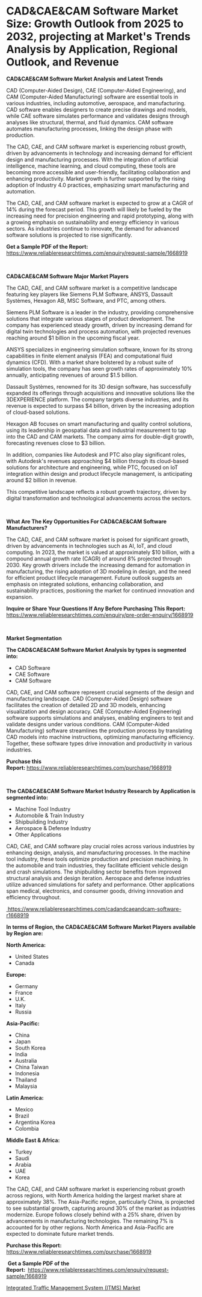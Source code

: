 <p><h1>CAD&CAE&CAM Software Market Size: Growth Outlook from 2025 to 2032, projecting at Market's Trends Analysis by Application, Regional Outlook, and Revenue</h1></p><p><strong>CAD&CAE&CAM Software Market Analysis and Latest Trends</strong></p>
<p><p>CAD (Computer-Aided Design), CAE (Computer-Aided Engineering), and CAM (Computer-Aided Manufacturing) software are essential tools in various industries, including automotive, aerospace, and manufacturing. CAD software enables designers to create precise drawings and models, while CAE software simulates performance and validates designs through analyses like structural, thermal, and fluid dynamics. CAM software automates manufacturing processes, linking the design phase with production.</p><p>The CAD, CAE, and CAM software market is experiencing robust growth, driven by advancements in technology and increasing demand for efficient design and manufacturing processes. With the integration of artificial intelligence, machine learning, and cloud computing, these tools are becoming more accessible and user-friendly, facilitating collaboration and enhancing productivity. Market growth is further supported by the rising adoption of Industry 4.0 practices, emphasizing smart manufacturing and automation.</p><p>The CAD, CAE, and CAM software market is expected to grow at a CAGR of 14% during the forecast period. This growth will likely be fueled by the increasing need for precision engineering and rapid prototyping, along with a growing emphasis on sustainability and energy efficiency in various sectors. As industries continue to innovate, the demand for advanced software solutions is projected to rise significantly.</p></p>
<p><strong>Get a Sample PDF of the Report:&nbsp;</strong> <a href="https://www.reliableresearchtimes.com/enquiry/request-sample/1668919?utm_campaign=3028&utm_medium=2&utm_source=Github&utm_content=ia&utm_term=11032025&utm_id=cadcaecam-software">https://www.reliableresearchtimes.com/enquiry/request-sample/1668919</a></p>
<p>&nbsp;</p>
<p><strong>CAD&CAE&CAM Software Major Market Players</strong></p>
<p><p>The CAD, CAE, and CAM software market is a competitive landscape featuring key players like Siemens PLM Software, ANSYS, Dassault Systèmes, Hexagon AB, MSC Software, and PTC, among others. </p><p>Siemens PLM Software is a leader in the industry, providing comprehensive solutions that integrate various stages of product development. The company has experienced steady growth, driven by increasing demand for digital twin technologies and process automation, with projected revenues reaching around $1 billion in the upcoming fiscal year.</p><p>ANSYS specializes in engineering simulation software, known for its strong capabilities in finite element analysis (FEA) and computational fluid dynamics (CFD). With a market share bolstered by a robust suite of simulation tools, the company has seen growth rates of approximately 10% annually, anticipating revenues of around $1.5 billion.</p><p>Dassault Systèmes, renowned for its 3D design software, has successfully expanded its offerings through acquisitions and innovative solutions like the 3DEXPERIENCE platform. The company targets diverse industries, and its revenue is expected to surpass $4 billion, driven by the increasing adoption of cloud-based solutions.</p><p>Hexagon AB focuses on smart manufacturing and quality control solutions, using its leadership in geospatial data and industrial measurement to tap into the CAD and CAM markets. The company aims for double-digit growth, forecasting revenues close to $3 billion.</p><p>In addition, companies like Autodesk and PTC also play significant roles, with Autodesk's revenues approaching $4 billion through its cloud-based solutions for architecture and engineering, while PTC, focused on IoT integration within design and product lifecycle management, is anticipating around $2 billion in revenue.</p><p>This competitive landscape reflects a robust growth trajectory, driven by digital transformation and technological advancements across the sectors.</p></p>
<p>&nbsp;</p>
<p><strong>What Are The Key Opportunities For CAD&CAE&CAM Software Manufacturers?</strong></p>
<p><p>The CAD, CAE, and CAM software market is poised for significant growth, driven by advancements in technologies such as AI, IoT, and cloud computing. In 2023, the market is valued at approximately $10 billion, with a compound annual growth rate (CAGR) of around 8% projected through 2030. Key growth drivers include the increasing demand for automation in manufacturing, the rising adoption of 3D modeling in design, and the need for efficient product lifecycle management. Future outlook suggests an emphasis on integrated solutions, enhancing collaboration, and sustainability practices, positioning the market for continued innovation and expansion.</p></p>
<p><strong>Inquire or Share Your Questions If Any Before Purchasing This Report:</strong> <a href="https://www.reliableresearchtimes.com/enquiry/pre-order-enquiry/1668919?utm_campaign=3028&utm_medium=2&utm_source=Github&utm_content=ia&utm_term=11032025&utm_id=cadcaecam-software">https://www.reliableresearchtimes.com/enquiry/pre-order-enquiry/1668919</a></p>
<p>&nbsp;</p>
<p><strong>Market Segmentation</strong></p>
<p><strong>The CAD&CAE&CAM Software Market Analysis by types is segmented into:</strong></p>
<p><ul><li>CAD Software</li><li>CAE Software</li><li>CAM Software</li></ul></p>
<p><p>CAD, CAE, and CAM software represent crucial segments of the design and manufacturing landscape. CAD (Computer-Aided Design) software facilitates the creation of detailed 2D and 3D models, enhancing visualization and design accuracy. CAE (Computer-Aided Engineering) software supports simulations and analyses, enabling engineers to test and validate designs under various conditions. CAM (Computer-Aided Manufacturing) software streamlines the production process by translating CAD models into machine instructions, optimizing manufacturing efficiency. Together, these software types drive innovation and productivity in various industries.</p></p>
<p><strong>Purchase this Report:&nbsp;</strong><a href="https://www.reliableresearchtimes.com/purchase/1668919?utm_campaign=3028&utm_medium=2&utm_source=Github&utm_content=ia&utm_term=11032025&utm_id=cadcaecam-software">https://www.reliableresearchtimes.com/purchase/1668919</a></p>
<p>&nbsp;</p>
<p><strong>The CAD&CAE&CAM Software Market Industry Research by Application is segmented into:</strong></p>
<p><ul><li>Machine Tool Industry</li><li>Automobile & Train Industry</li><li>Shipbuilding Industry</li><li>Aerospace & Defense Industry</li><li>Other Applications</li></ul></p>
<p><p>CAD, CAE, and CAM software play crucial roles across various industries by enhancing design, analysis, and manufacturing processes. In the machine tool industry, these tools optimize production and precision machining. In the automobile and train industries, they facilitate efficient vehicle design and crash simulations. The shipbuilding sector benefits from improved structural analysis and design iteration. Aerospace and defense industries utilize advanced simulations for safety and performance. Other applications span medical, electronics, and consumer goods, driving innovation and efficiency throughout.</p></p>
<p><a href="https://www.reliableresearchtimes.com/cadandcaeandcam-software-r1668919?utm_campaign=3028&utm_medium=2&utm_source=Github&utm_content=ia&utm_term=11032025&utm_id=cadcaecam-software">&nbsp;https://www.reliableresearchtimes.com/cadandcaeandcam-software-r1668919</a></p>
<p><strong>In terms of Region, the CAD&CAE&CAM Software Market Players available by Region are:</strong></p>
<p>
    <p> <strong> North America: </strong>
        <ul>
            <li>United States</li>
            <li>Canada</li>
        </ul>
        </p> 
    <p> <strong> Europe: </strong>
        <ul>
            <li>Germany</li>
            <li>France</li>
            <li>U.K.</li>
            <li>Italy</li>
            <li>Russia</li>
        </ul>
        </p> 
    <p> <strong> Asia-Pacific: </strong>
        <ul>
            <li>China</li>
            <li>Japan</li>
            <li>South Korea</li>
            <li>India</li>
            <li>Australia</li>
            <li>China Taiwan</li>
            <li>Indonesia</li>
            <li>Thailand</li>
            <li>Malaysia</li>
        </ul>
        </p> 
    <p> <strong> Latin America: </strong>
        <ul>
            <li>Mexico</li>
            <li>Brazil</li>
            <li>Argentina Korea</li>
            <li>Colombia</li>
        </ul>
        </p> 
    <p> <strong> Middle East & Africa: </strong>
        <ul>
            <li>Turkey</li>
            <li>Saudi</li>
            <li>Arabia</li>
            <li>UAE</li>
            <li>Korea</li>
        </ul>
    </p>
    </p>
<p><p>The CAD, CAE, and CAM software market is experiencing robust growth across regions, with North America holding the largest market share at approximately 38%. The Asia-Pacific region, particularly China, is projected to see substantial growth, capturing around 30% of the market as industries modernize. Europe follows closely behind with a 25% share, driven by advancements in manufacturing technologies. The remaining 7% is accounted for by other regions. North America and Asia-Pacific are expected to dominate future market trends.</p></p>
<p><strong>Purchase this Report: </strong><a href="https://www.reliableresearchtimes.com/purchase/1668919?utm_campaign=3028&utm_medium=2&utm_source=Github&utm_content=ia&utm_term=11032025&utm_id=cadcaecam-software">https://www.reliableresearchtimes.com/purchase/1668919</a></p>
<p>&nbsp;<strong>Get a Sample PDF of the Report:&nbsp;&nbsp;</strong><a href="https://www.reliableresearchtimes.com/enquiry/request-sample/1668919?utm_campaign=3028&utm_medium=2&utm_source=Github&utm_content=ia&utm_term=11032025&utm_id=cadcaecam-software">https://www.reliableresearchtimes.com/enquiry/request-sample/1668919</a></p>
<p><strong></strong></p>
<p><p><a href="https://github.com/coricnzati/Market-Research-Report-List-1/blob/main/integrated-traffic-management-system-itms-market.md?utm_campaign=3028&utm_medium=2&utm_source=Github&utm_content=ia&utm_term=11032025&utm_id=cadcaecam-software">Integrated Traffic Management System (ITMS) Market</a></p></p>